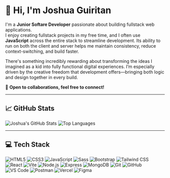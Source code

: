 # 👋 Hi, I'm Joshua Guiritan

I'm a **Junior Softare Developer** passionate about building fullstack web applications.  
I enjoy creating fullstack projects in my free time, and I often use **JavaScript** across the entire stack to streamline development. Its ability to run on both the client and server helps me maintain consistency, reduce context-switching, and build faster.

There's something incredibly rewarding about transforming the ideas I imagined as a kid into fully functional digital experiences. I’m especially driven by the creative freedom that development offers—bringing both logic and design together in every build.

💬 **Open to collaborations, feel free to connect!**

---

## 📈 GitHub Stats

![Joshua's GitHub Stats](https://github-readme-stats.vercel.app/api?username=joshuaguiritan&show_icons=true&theme=tokyonight&hide_title=true)
![Top Languages](https://github-readme-stats.vercel.app/api/top-langs/?username=joshuaguiritan&layout=compact&theme=tokyonight)

---

## 💻 Tech Stack

![HTML5](https://img.shields.io/badge/HTML5-e34c26?logo=html5&logoColor=white&style=for-the-badge)
![CSS3](https://img.shields.io/badge/CSS3-1572B6?logo=css3&logoColor=white&style=for-the-badge)
![JavaScript](https://img.shields.io/badge/JavaScript-f7df1e?logo=javascript&logoColor=black&style=for-the-badge)
![Sass](https://img.shields.io/badge/Sass-cc6699?logo=sass&logoColor=white&style=for-the-badge)
![Bootstrap](https://img.shields.io/badge/Bootstrap-7952B3?logo=bootstrap&logoColor=white&style=for-the-badge)
![Tailwind CSS](https://img.shields.io/badge/Tailwind_CSS-06B6D4?logo=tailwindcss&logoColor=white&style=for-the-badge)
![React](https://img.shields.io/badge/React-61dafb?logo=react&logoColor=black&style=for-the-badge)
![Vite](https://img.shields.io/badge/Vite-646CFF?logo=vite&logoColor=white&style=for-the-badge)
![Node.js](https://img.shields.io/badge/Node.js-339933?logo=nodedotjs&logoColor=white&style=for-the-badge)
![Express](https://img.shields.io/badge/Express-000000?logo=express&logoColor=white&style=for-the-badge)
![MongoDB](https://img.shields.io/badge/MongoDB-47A248?logo=mongodb&logoColor=white&style=for-the-badge)
![Git](https://img.shields.io/badge/Git-F05032?logo=git&logoColor=white&style=for-the-badge)
![GitHub](https://img.shields.io/badge/GitHub-181717?logo=github&logoColor=white&style=for-the-badge)
![VS Code](https://img.shields.io/badge/VS_Code-007ACC?logo=visualstudiocode&logoColor=white&style=for-the-badge)
![Postman](https://img.shields.io/badge/Postman-FF6C37?logo=postman&logoColor=white&style=for-the-badge)
![Vercel](https://img.shields.io/badge/Vercel-000000?logo=vercel&logoColor=white&style=for-the-badge)
![Figma](https://img.shields.io/badge/Figma-F24E1E?logo=figma&logoColor=white&style=for-the-badge)

